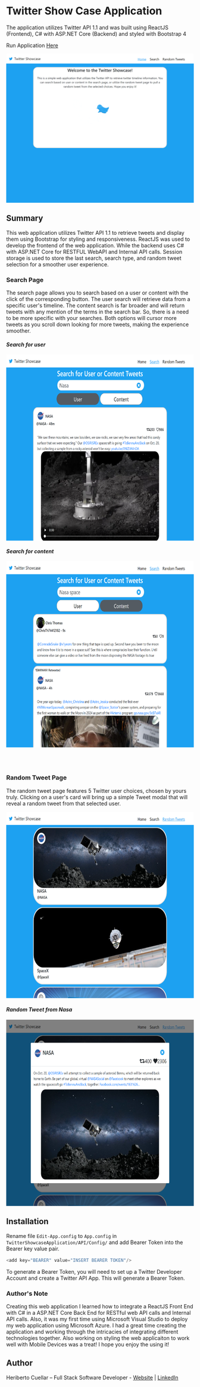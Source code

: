 # Twitter Show Case Application
The application utilizes Twitter API 1.1 and was built using ReactJS (Frontend), C# with ASP.NET Core (Backend) and styled with Bootstrap 4

Run Application [Here](https://twittershowcase-hcuellar.azurewebsites.net/)

<p align="center">
<img align="center"  width="600" height="400" src="./images/home.png">
</p>

## Summary
This web application utilizes Twitter API 1.1 to retrieve tweets and display them using Bootstrap for styling and responsiveness. ReactJS was used to develop the frontend of the web application. While the backend uses C# with ASP.NET Core for RESTFUL WebAPI and Internal API calls. Session storage is used to store the last search, search type, and random tweet selection for a smoother user experience. 

### Search Page
The search page allows you to search based on a user or content with the click of the corresponding button. The user search will retrieve data from a specific user's timeline. The content search is far broader and will return tweets with any mention of the terms in the search bar. So, there is a need to be more specific with your searches. Both options will cursor more tweets as you scroll down looking for more tweets, making the experience smoother. 
#### _Search for user_
<p align="center">
<img align="center"  width="700" height="500" src="./images/searchpageuser-nasa.png">
</p>

#### _Search for content_
<p align="center">
<img align="center"  width="700" height="500" src="./images/searchpagecontent-nasaspace.png">
</p>
<br>
<br>

### Random Tweet Page
The random tweet page features 5 Twitter user choices, chosen by yours truly. Clicking on a user's card will bring up a simple Tweet modal that will reveal a random tweet from that selected user. 
<p align="center">
<img   width="700" height="500" src="./images/randomtweet.png">
</p>

#### _Random Tweet from Nasa_
<p align="center">
<img align="center"  width="700" height="500" src="./images/randomtweet-nasa.png">
</p>

## Installation
Rename file `Edit-App.config` to `App.config` in `TwitterShowcaseApplication/API/Config/` and add Bearer Token into the Bearer key value pair.
```javascript
<add key="BEARER" value="INSERT BEARER TOKEN"/>
```
To generate a Bearer Token, you will need to set up a Twitter Developer Account and create a Twitter API App. This will generate a Bearer Token.

### Author's Note
Creating this web application I learned how to integrate a ReactJS Front End with C# in a ASP.NET Core Back End for RESTful web API calls and Internal API calls. Also, it was my first time using Microsoft Visual Studio to deploy my web application using Microsoft Azure. I had a great time creating the application and working through the intricacies of integrating different technologies together. Also working on styling the web applicaiton to work well with Mobile Devices was a treat! I hope you enjoy the using it!

## Author
Heriberto Cuellar – Full Stack Software Developer - [Website](https://heribertocuellar.com) | [LinkedIn](https://www.linkedin.com/in/heriberto-c-5aa11952)